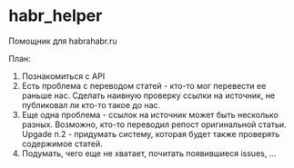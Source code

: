 # habr_helper
Помощник для habrahabr.ru

План:
1. Познакомиться с API
2. Есть проблема с переводом статей - кто-то мог перевести ее раньше нас. Сделать наивную проверку ссылки на источник, не публиковал ли кто-то такое до нас.
3. Еще одна проблема - ссылок на источник может быть несколько разных. Возможно, кто-то переводил репост оригинальной статьи. Upgade п.2 - придумать систему, которая будет также проверять содержимое статей.
4. Подумать, чего еще не хватает, почитать появившиеся issues, ...
